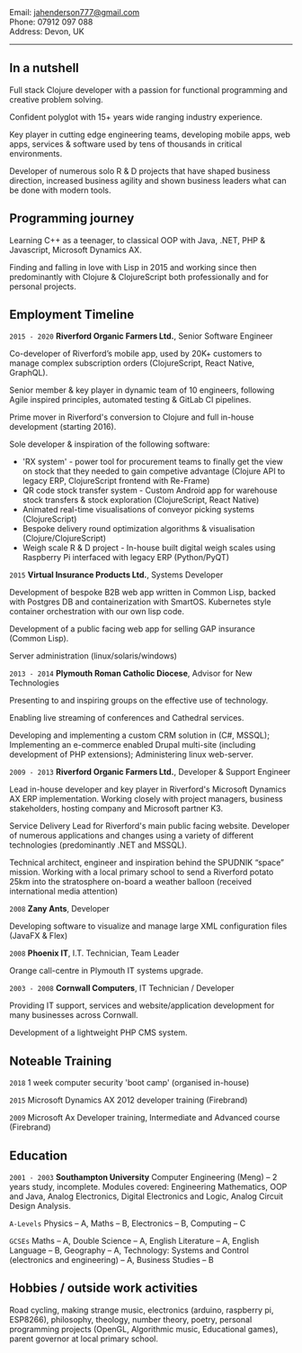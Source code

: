 
<div id="webaddress">
Email: <a href="jahenderson777@gmail.com">jahenderson777@gmail.com</a>
</div>
Phone: 07912 097 088<br/>
Address: Devon, UK

---

## In a nutshell

Full stack Clojure developer with a passion for functional programming and creative problem solving.

Confident polyglot with 15+ years wide ranging industry experience. 

Key player in cutting edge engineering teams, developing mobile apps, web apps, services & software used by tens of thousands in critical environments. 

Developer of numerous solo R & D projects that have shaped business direction, increased business agility and shown business leaders what can be done with modern tools.

## Programming journey

Learning C++ as a teenager, to classical OOP with Java, .NET, PHP & Javascript, Microsoft Dynamics AX. 

Finding and falling in love with Lisp in 2015 and working since then predominantly with Clojure & ClojureScript both professionally and for personal projects.


## Employment Timeline

`2015 - 2020`
__Riverford Organic Farmers Ltd.__, Senior Software Engineer

Co-developer of Riverford’s mobile app, used by 20K+ customers to manage complex subscription orders (ClojureScript, React Native, GraphQL).

Senior member & key player in dynamic team of 10 engineers, following Agile inspired principles, automated testing & GitLab CI pipelines.

Prime mover in Riverford's conversion to Clojure and full in-house development (starting 2016).

Sole developer & inspiration of the following software:
- 'RX system' - power tool for procurement teams to finally get the view on stock that they needed to gain competive advantage (Clojure API to legacy ERP, ClojureScript frontend with Re-Frame)
- QR code stock transfer system - Custom Android app for warehouse stock transfers & stock exploration  (ClojureScript, React Native)
- Animated real-time visualisations of conveyor picking systems (ClojureScript)
- Bespoke delivery round optimization algorithms & visualisation (Clojure/ClojureScript)
- Weigh scale R & D project - In-house built digital weigh scales using Raspberry Pi interfaced with legacy ERP (Python/PyQT)

`2015`
__Virtual Insurance Products Ltd.__, Systems Developer

Development of bespoke B2B web app written in Common Lisp, backed with Postgres DB and containerization with SmartOS. Kubernetes style container orchestration with our own lisp code.

Development of a public facing web app for selling GAP insurance (Common Lisp).

Server administration (linux/solaris/windows)

`2013 - 2014`
__Plymouth Roman Catholic Diocese__, Advisor for New Technologies

Presenting to and inspiring groups on the effective use of technology. 

Enabling live streaming of conferences and Cathedral services.

Developing and implementing a custom CRM solution in (C#, MSSQL); Implementing an e-commerce enabled Drupal multi-site (including development of PHP extensions); Administering linux web-server.


`2009 - 2013`
__Riverford Organic Farmers Ltd.__, Developer & Support Engineer

Lead in-house developer and key player in Riverford's Microsoft Dynamics AX ERP implementation. Working closely with project managers, business stakeholders, hosting company and Microsoft partner K3. 

Service Delivery Lead for Riverford's main public facing website. Developer of numerous applications and changes using a variety of different technologies (predominantly .NET and MSSQL).

Technical architect, engineer and inspiration behind the SPUDNIK “space” mission. Working with a local primary school to send a Riverford potato 25km into the stratosphere on-board a weather balloon (received international media attention)

`2008`
__Zany Ants__, Developer 

Developing software to visualize and manage large XML configuration files (JavaFX & Flex)

`2008`
__Phoenix IT__, I.T. Technician, Team Leader

Orange call-centre in Plymouth IT systems upgrade.

`2003 - 2008`
__Cornwall Computers__, IT Technician / Developer 

Providing IT support, services and website/application development for many businesses across Cornwall.

Development of a lightweight PHP CMS system.

## Noteable Training

`2018`
1 week computer security 'boot camp' (organised in-house)

`2015`
Microsoft Dynamics AX 2012 developer training (Firebrand)

`2009`
Microsoft Ax Developer training, Intermediate and Advanced course (Firebrand)


## Education

`2001 - 2003`
__Southampton University__
Computer Engineering (Meng) – 2 years study, incomplete. Modules covered: Engineering Mathematics, OOP and Java, Analog Electronics, Digital Electronics and Logic, Analog Circuit Design Analysis.

`A-Levels`
Physics – A, Maths – B, Electronics – B, Computing – C

`GCSEs`
Maths – A, Double Science – A, English Literature – A, English Language – B, Geography – A, Technology: Systems and Control (electronics and engineering) – A, Business Studies – B

## Hobbies / outside work activities

Road cycling, making strange music, electronics (arduino, raspberry pi, ESP8266), philosophy, theology, number theory, poetry, personal programming projects (OpenGL, Algorithmic music, Educational games), parent governor at local primary school.


<!-- ### Footer

Last updated: July 2020 -->


